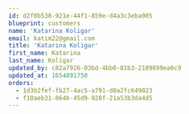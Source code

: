 ```yaml
---
id: d2f0b538-921e-44f1-859e-d4a3c3eba905
blueprint: customers
name: 'Katarina Koligar'
email: katim22@gmail.com
title: 'Katarina Koligar'
first_name: Katarina
last_name: Koligar
updated_by: c82a7926-03bd-4bb0-81b3-2109899ea6c9
updated_at: 1654091750
orders:
  - 1d3b2fef-fb27-4ac5-a791-d0a2fc649023
  - f10aeb31-864b-45d9-928f-21a53b3da4d5
---
```

